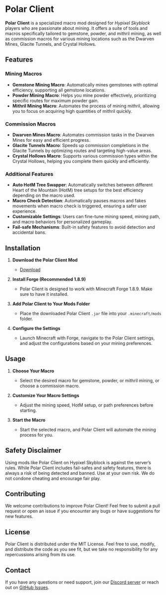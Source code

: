 # Polar Client

**Polar Client** is a specialized macro mod designed for *Hypixel Skyblock* players who are passionate about mining. It offers a suite of tools and macros specifically tailored to gemstone, powder, and mithril mining, as well as commission macros for various mining locations such as the Dwarven Mines, Glacite Tunnels, and Crystal Hollows. 

## Features

### Mining Macros
- **Gemstone Mining Macro**: Automatically mines gemstones with optimal efficiency, supporting all gemstone locations.
- **Powder Mining Macro**: Helps you mine powder effectively, prioritizing specific routes for maximum powder gain.
- **Mithril Mining Macro**: Automates the process of mining mithril, allowing you to focus on acquiring high quantities of mithril quickly.

### Commission Macros
- **Dwarven Mines Macro**: Automates commission tasks in the Dwarven Mines for easy and efficient progress.
- **Glacite Tunnels Macro**: Speeds up commission completions in the Glacite Tunnels by optimizing routes and targeting high-value areas.
- **Crystal Hollows Macro**: Supports various commission types within the Crystal Hollows, helping you complete them quickly and efficiently.

### Additional Features
- **Auto HotM Tree Swapper**: Automatically switches between different Heart of the Mountain (HotM) tree setups for the best efficiency depending on the macro used.
- **Macro Check Detection**: Automatically pauses macros and fakes movements when macro check is triggered, ensuring a safer user experience.
- **Customizable Settings**: Users can fine-tune mining speed, mining path, and macro behaviors for personalized gameplay.
- **Fail-safe Mechanisms**: Built-in safety features to avoid detection and accidental bans.

## Installation

1. **Download the Polar Client Mod**  
   - [Download](https://github.com/PolarClient-v2/Releases/blob/main/PolarClient_Loader.jar)

2. **Install Forge (Recommended 1.8.9)**  
   - Polar Client is designed to work with Minecraft Forge 1.8.9. Make sure to have it installed.

3. **Add Polar Client to Your Mods Folder**  
   - Place the downloaded Polar Client `.jar` file into your `.minecraft/mods` folder.

4. **Configure the Settings**  
   - Launch Minecraft with Forge, navigate to the Polar Client settings, and adjust the configurations based on your mining preferences.

## Usage

1. **Choose Your Macro**
   - Select the desired macro for gemstone, powder, or mithril mining, or choose a commission macro.

2. **Customize Your Macro Settings**
   - Adjust the mining speed, HotM setup, or path preferences before starting.

3. **Start the Macro**
   - Start the selected macro, and Polar Client will automate the mining process for you.

## Safety Disclaimer

Using mods like Polar Client on Hypixel Skyblock is against the server’s rules. While Polar Client includes fail-safes and safety features, there is always a risk of being detected and banned. Use at your own risk. We do not condone cheating and encourage fair play.

## Contributing

We welcome contributions to improve Polar Client! Feel free to submit a pull request or open an issue if you encounter any bugs or have suggestions for new features.

## License

Polar Client is distributed under the MIT License. Feel free to use, modify, and distribute the code as you see fit, but we take no responsibility for any repercussions arising from its use.

## Contact

If you have any questions or need support, join our [Discord server](https://discord.gg/pKXRh3ik) or reach out on [GitHub Issues](https://github.com/polarclient-v2/releases/issues).
